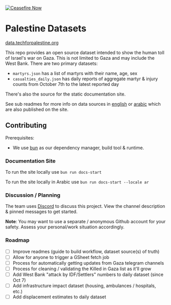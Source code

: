 [![Ceasefire Now](https://badge.techforpalestine.org/default)](https://techforpalestine.org/learn-more)

# Palestine Datasets

[data.techforpalestine.org](https://data.techforpalestine.org)

This repo provides an open source dataset intended to show the human toll of Israel's war on Gaza. This is not limited to Gaza and may include the West Bank. There are two primary datasets:

- `martyrs.json` has a list of martyrs with their name, age, sex
- `casualties_daily.json` has daily reports of aggregate martyr & injury counts from October 7th to the latest reported day

There's also the source for the static documentation site.

See sub readmes for more info on data sources in [english](site/docs) or [arabic](site/i18n/ar/docusaurus-plugin-content-docs) which are also published on the site.

## Contributing

Prerequisites:

- We use [bun](https://bun.sh) as our dependency manager, build tool & runtime.

### Documentation Site

To run the site locally use `bun run docs-start`

To run the site locally in Arabic use `bun run docs-start --locale ar`

### Discussion / Planning

The team uses [Discord](https://discord.com/channels/1186702814341234740/1193636245784494222) to discuss this project. View the channel description & pinned messages to get started.

**Note**: You may want to use a separate / anonymous Github account for your safety. Assess your personal/work situation accordingly.

### Roadmap

- [ ] Improve readmes (guide to build workflow, dataset source(s) of truth)
- [ ] Allow for anyone to trigger a GSheet fetch job
- [ ] Process for automatically getting updates from Gaza telegram channels
- [ ] Process for cleaning / validating the Killed in Gaza list as it'll grow
- [ ] Add West Bank "attack by IDF/Settlers" numbers to daily dataset (since Oct 7)
- [ ] Add infrastructure impact dataset (housing, ambulances / hospitals, etc.)
- [ ] Add displacement estimates to daily dataset
